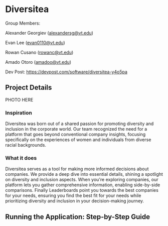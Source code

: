 # Diversitea

Group Members: 

Alexander Georgiev (alexandersg@vt.edu)

Evan Lee (evan0110@vt.edu) 

Rowan Cusano (rowanc@vt.edu)

Amado Otoro (amadoo@vt.edu) 

Dev Post: https://devpost.com/software/diversitea-y4o5pa

## Project Details

PHOTO HERE

### Inspiration

Diversitea was born out of a shared passion for promoting diversity and inclusion in the corporate world. Our team recognized the need for a platform that goes beyond conventional company insights, focusing specifically on the experiences of women and individuals from diverse racial backgrounds.

### What it does
Diversitea serves as a tool for making more informed decisions about companies. We provide a deep dive into essential details, shining a spotlight on diversity and inclusion aspects. When you're exploring companies, our platform lets you gather comprehensive information, enabling side-by-side comparisons. Finally Leaderboards point you towards the best companies for your needs, ensuring you find the best fit for your needs while prioritizing diversity and inclusion in your decision-making journey.

## Running the Application: Step-by-Step Guide

